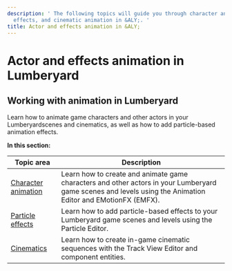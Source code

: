 ```yaml
---
description: ' The following topics will guide you through character animation, visual
  effects, and cinematic animation in &ALY;. '
title: Actor and effects animation in &ALY;
---
```

# Actor and effects animation in Lumberyard<a name="animation-intro"></a>

## Working with animation in Lumberyard<a name="ly-animation-intro"></a>

Learn how to animate game characters and other actors in your Lumberyardscenes and cinematics, as well as how to add particle\-based animation effects\.


**In this section:**  

| Topic area | Description | 
| --- | --- | 
| [Character animation](char-intro.md) | Learn how to create and animate game characters and other actors in your Lumberyard game scenes and levels using the Animation Editor and EMotionFX \(EMFX\)\. | 
| [Particle effects](/docs/userguide/particles/intro.md) | Learn how to add particle\-based effects to your Lumberyard game scenes and levels using the Particle Editor\. | 
| [Cinematics](/docs/userguide/cinematics/intro.md) | Learn how to create in\-game cinematic sequences with the Track View Editor and component entities\. | 